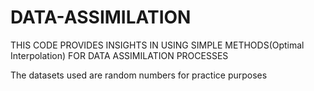 # DATA-ASSIMILATION
THIS CODE PROVIDES INSIGHTS IN USING SIMPLE METHODS(Optimal Interpolation) FOR DATA ASSIMILATION PROCESSES


The datasets used are random numbers for practice purposes
